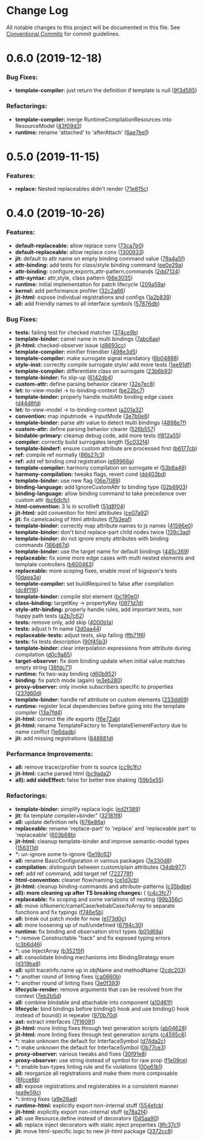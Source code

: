 # Change Log

All notable changes to this project will be documented in this file.
See [Conventional Commits](https://conventionalcommits.org) for commit guidelines.

<a name="0.6.0"></a>
# 0.6.0 (2019-12-18)

### Bug Fixes:

* **template-compiler:** just return the definition if template is null ([9f3d595](https://github.com/aurelia/aurelia/commit/9f3d595))


### Refactorings:

* **template-compiler:** merge RuntimeCompilationResources into ResourceModel ([43f09d3](https://github.com/aurelia/aurelia/commit/43f09d3))
* **runtime:** rename 'attached' to 'afterAttach' ([6ae7be1](https://github.com/aurelia/aurelia/commit/6ae7be1))

<a name="0.5.0"></a>
# 0.5.0 (2019-11-15)

### Features:

* **replace:** Nested replaceables didn't render ([71e815c](https://github.com/aurelia/aurelia/commit/71e815c))

<a name="0.4.0"></a>
# 0.4.0 (2019-10-26)

### Features:

* **default-replaceable:** allow replace conv ([73ca7b0](https://github.com/aurelia/aurelia/commit/73ca7b0))
* **default-replaceable:** allow replace conv ([1300933](https://github.com/aurelia/aurelia/commit/1300933))
* **jit:** default to attr name on empty binding command value ([79a4a5f](https://github.com/aurelia/aurelia/commit/79a4a5f))
* **attr-binding:** add tests for class/style binding command ([ee0e29a](https://github.com/aurelia/aurelia/commit/ee0e29a))
* **attr-binding:** configure,exports,attr-pattern,commands ([2dd7124](https://github.com/aurelia/aurelia/commit/2dd7124))
* **attr-syntax:** attr,style, class pattern ([66e3035](https://github.com/aurelia/aurelia/commit/66e3035))
* **runtime:** initial implementation for patch lifecycle ([209a59a](https://github.com/aurelia/aurelia/commit/209a59a))
* **kernel:** add performance profiler ([32c2a66](https://github.com/aurelia/aurelia/commit/32c2a66))
* **jit-html:** expose individual registrations and configs ([1a2b839](https://github.com/aurelia/aurelia/commit/1a2b839))
* **all:** add friendly names to all interface symbols ([57876db](https://github.com/aurelia/aurelia/commit/57876db))


### Bug Fixes:

* **tests:** failing test for checked matcher ([374ce9b](https://github.com/aurelia/aurelia/commit/374ce9b))
* **template-binder:** camel name in multi bindings ([7abc6ae](https://github.com/aurelia/aurelia/commit/7abc6ae))
* **jit-html:** checked-observer issue ([d8693cc](https://github.com/aurelia/aurelia/commit/d8693cc))
* **template-compiler:** minifier friendlier ([498e3d5](https://github.com/aurelia/aurelia/commit/498e3d5))
* **template-compiler:** make surrogate signal mandatory ([6b04898](https://github.com/aurelia/aurelia/commit/6b04898))
* **style-inst:** correctly compile surrogate style/ add more tests ([1ee91df](https://github.com/aurelia/aurelia/commit/1ee91df))
* **template-compiler:** differentiate class on surrogate ([23b6b93](https://github.com/aurelia/aurelia/commit/23b6b93))
* **template-binder:** fix slip-up ([6142db4](https://github.com/aurelia/aurelia/commit/6142db4))
* **custom-attr:** define parsing behavior clearer ([32e7ec8](https://github.com/aurelia/aurelia/commit/32e7ec8))
* **let:** to-view-model -> to-binding-context ([be22bc7](https://github.com/aurelia/aurelia/commit/be22bc7))
* **template-binder:** properly handle multiAttr binding edge cases ([d44d8fd](https://github.com/aurelia/aurelia/commit/d44d8fd))
* **let:** to-view-model -> to-binding-context ([a201a32](https://github.com/aurelia/aurelia/commit/a201a32))
* **convention:** map inputmode -> inputMode ([3e7b0e6](https://github.com/aurelia/aurelia/commit/3e7b0e6))
* **template-binder:** parse attr value to detect multi bindings ([4898e7f](https://github.com/aurelia/aurelia/commit/4898e7f))
* **custom-attr:** define parsing behavior clearer ([526b557](https://github.com/aurelia/aurelia/commit/526b557))
* **bindable-primary:** cleanup debug code, add more tests ([f812a55](https://github.com/aurelia/aurelia/commit/f812a55))
* **compiler:** correctly build surrogates length ([5c032f4](https://github.com/aurelia/aurelia/commit/5c032f4))
* **template-binderf:** ensure custom attribute are processed first ([b6177cb](https://github.com/aurelia/aurelia/commit/b6177cb))
* **ref:** compile ref normally ([86b27c3](https://github.com/aurelia/aurelia/commit/86b27c3))
* **ref:** add ref binding cmd registration ([e69966a](https://github.com/aurelia/aurelia/commit/e69966a))
* **template-compiler:** harmony compilation on surrogate el ([53b8a49](https://github.com/aurelia/aurelia/commit/53b8a49))
* **harmony-compilation:** tweaks flags, revert cond ([dd403bd](https://github.com/aurelia/aurelia/commit/dd403bd))
* **template-binder:** use new flag ([06e7089](https://github.com/aurelia/aurelia/commit/06e7089))
* **binding-language:** add IgnoreCustomAttr to binding type ([02b6903](https://github.com/aurelia/aurelia/commit/02b6903))
* **binding-language:** allow binding command to take precedence over custom attr ([bc6dcfc](https://github.com/aurelia/aurelia/commit/bc6dcfc))
* **html-convention:** 3 ls in scrollleft ([51d8f04](https://github.com/aurelia/aurelia/commit/51d8f04))
* **jit-html:** add convention for html attributes ([ce07a92](https://github.com/aurelia/aurelia/commit/ce07a92))
* **jit:** fix camelcasing of html attributes ([f7b3eaf](https://github.com/aurelia/aurelia/commit/f7b3eaf))
* **template-binder:** correctly map attribute names to js names ([41596e0](https://github.com/aurelia/aurelia/commit/41596e0))
* **template-binder:** don't bind replace-part child nodes twice ([139c3ad](https://github.com/aurelia/aurelia/commit/139c3ad))
* **template-binder:** do not ignore empty attributes with binding commands ([166d67d](https://github.com/aurelia/aurelia/commit/166d67d))
* **template-binder:** use the target name for default bindings ([445c369](https://github.com/aurelia/aurelia/commit/445c369))
* **replaceable:** fix some more edge cases with multi nested elements and template controllers ([b600463](https://github.com/aurelia/aurelia/commit/b600463))
* **replaceable:** more scoping fixes, enable most of bigopon's tests ([0daea3a](https://github.com/aurelia/aurelia/commit/0daea3a))
* **template-compiler:** set buildRequired to false after compilation ([dc8f116](https://github.com/aurelia/aurelia/commit/dc8f116))
* **template-binder:** compile slot element ([bc190e0](https://github.com/aurelia/aurelia/commit/bc190e0))
* **class-binding:** targetKey -> propertyKey ([0971d7d](https://github.com/aurelia/aurelia/commit/0971d7d))
* **style-attr-binding:** properly handle rules, add important tests, non happy path tests ([a2b7c62](https://github.com/aurelia/aurelia/commit/a2b7c62))
* **tests:** remove only, add skip ([4000b1a](https://github.com/aurelia/aurelia/commit/4000b1a))
* **tests:** adjust h fn name ([3d0aa44](https://github.com/aurelia/aurelia/commit/3d0aa44))
* **replaceable-tests:** adjust tests, skip failing ([ffb71f6](https://github.com/aurelia/aurelia/commit/ffb71f6))
* **tests:** fix tests description ([90f45b3](https://github.com/aurelia/aurelia/commit/90f45b3))
* **template-binder:** clear interpolation expressions from attribute during compilation ([d0c9a65](https://github.com/aurelia/aurelia/commit/d0c9a65))
* **target-observer:** fix dom binding update when initial value matches empty string ([38fdc71](https://github.com/aurelia/aurelia/commit/38fdc71))
* **runtime:** fix two-way binding ([d60b952](https://github.com/aurelia/aurelia/commit/d60b952))
* **binding:** fix patch mode (again) ([e3eb280](https://github.com/aurelia/aurelia/commit/e3eb280))
* **proxy-observer:** only invoke subscribers specific to properties ([237d60d](https://github.com/aurelia/aurelia/commit/237d60d))
* **template-binder:** handle ref attribute on custom elements ([233dd69](https://github.com/aurelia/aurelia/commit/233dd69))
* **runtime:** register local dependencies before going into the template compiler ([13a7fd4](https://github.com/aurelia/aurelia/commit/13a7fd4))
* **jit-html:** correct the iife exports ([f6e72ab](https://github.com/aurelia/aurelia/commit/f6e72ab))
* **jit-html:** rename TemplateFactory to TemplateElementFactory due to name conflict ([1e6dadb](https://github.com/aurelia/aurelia/commit/1e6dadb))
* **jit:** add missing registrations ([848881d](https://github.com/aurelia/aurelia/commit/848881d))


### Performance Improvements:

* **all:** remove tracer/profiler from ts source ([cc9c1fc](https://github.com/aurelia/aurelia/commit/cc9c1fc))
* **jit-html:** cache parsed html ([bc9ada2](https://github.com/aurelia/aurelia/commit/bc9ada2))
* **all): add sideEffect:** false for better tree shaking ([59b5e55](https://github.com/aurelia/aurelia/commit/59b5e55))


### Refactorings:

* **template-binder:** simplify replace logic ([ed2f389](https://github.com/aurelia/aurelia/commit/ed2f389))
* **jit:** fix template compiler+binder" ([32181f8](https://github.com/aurelia/aurelia/commit/32181f8))
* **all:** update definition refs ([676e86a](https://github.com/aurelia/aurelia/commit/676e86a))
* **replaceable:** rename 'replace-part' to 'replace' and 'replaceable part' to 'replaceable' ([603b68b](https://github.com/aurelia/aurelia/commit/603b68b))
* **jit-html:** cleanup template-binder and improve semantic-model types ([156311d](https://github.com/aurelia/aurelia/commit/156311d))
* ***:** un-ignore some ts-ignore ([5e19c62](https://github.com/aurelia/aurelia/commit/5e19c62))
* **all:** rename BasicConfiguration in various packages ([7e330d8](https://github.com/aurelia/aurelia/commit/7e330d8))
* **compilation:** distinguish between custom/plain attributes ([34db977](https://github.com/aurelia/aurelia/commit/34db977))
* **ref:** add ref command, add target ref ([722778f](https://github.com/aurelia/aurelia/commit/722778f))
* **html-convention:** cleaner flow/naming ([ce1d3cb](https://github.com/aurelia/aurelia/commit/ce1d3cb))
* **jit-html:** cleanup binding-commands and attribute-patterns ([c35bdbe](https://github.com/aurelia/aurelia/commit/c35bdbe))
* **all): more cleaning up after TS breaking changes:** ( ([c4c3fc7](https://github.com/aurelia/aurelia/commit/c4c3fc7))
* **replaceable:** fix scoping and some variations of nesting ([99b356c](https://github.com/aurelia/aurelia/commit/99b356c))
* **all:** move isNumeric/camelCase/kebabCase/toArray to separate functions and fix typings ([f746e5b](https://github.com/aurelia/aurelia/commit/f746e5b))
* **all:** break out patch mode for now ([e173d0c](https://github.com/aurelia/aurelia/commit/e173d0c))
* **all:** more loosening up of null/undefined ([6794c30](https://github.com/aurelia/aurelia/commit/6794c30))
* **runtime:** fix binding and observation strict types ([b01d69a](https://github.com/aurelia/aurelia/commit/b01d69a))
* ***:** remove Constructable "hack" and fix exposed typing errors ([c3b6d46](https://github.com/aurelia/aurelia/commit/c3b6d46))
* ***:** use InjectArray ([b35215f](https://github.com/aurelia/aurelia/commit/b35215f))
* **all:** consolidate binding mechanisms into BindingStrategy enum ([d319ba8](https://github.com/aurelia/aurelia/commit/d319ba8))
* **all:** split traceInfo.name up in objName and methodName ([2cdc203](https://github.com/aurelia/aurelia/commit/2cdc203))
* ***:** another round of linting fixes ([ca0660b](https://github.com/aurelia/aurelia/commit/ca0660b))
* ***:** another round of linting fixes ([3e0f393](https://github.com/aurelia/aurelia/commit/3e0f393))
* **lifecycle-render:** remove arguments that can be resolved from the context ([7eb2b5d](https://github.com/aurelia/aurelia/commit/7eb2b5d))
* **all:** combine bindable and attachable into component ([a10461f](https://github.com/aurelia/aurelia/commit/a10461f))
* **lifecycle:** bind bindings before binding() hook and use binding() hook instead of bound() in repeater ([970b70d](https://github.com/aurelia/aurelia/commit/970b70d))
* **ast:** extract interfaces ([7f16091](https://github.com/aurelia/aurelia/commit/7f16091))
* **jit-html:** more linting fixes through test generation scripts ([ab04628](https://github.com/aurelia/aurelia/commit/ab04628))
* **jit-html:** more linting fixes through test generation scripts ([c4595c6](https://github.com/aurelia/aurelia/commit/c4595c6))
* ***:** make unknown the default for InterfaceSymbol ([d74da2c](https://github.com/aurelia/aurelia/commit/d74da2c))
* ***:** make unknown the default for InterfaceSymbol ([0b77ce3](https://github.com/aurelia/aurelia/commit/0b77ce3))
* **proxy-observer:** various tweaks and fixes ([30f91e8](https://github.com/aurelia/aurelia/commit/30f91e8))
* **proxy-observer:** use string instead of symbol for raw prop ([f1e09ce](https://github.com/aurelia/aurelia/commit/f1e09ce))
* ***:** enable ban-types linting rule and fix violations ([00e61b1](https://github.com/aurelia/aurelia/commit/00e61b1))
* **all:** reorganize all registrations and make them more composable ([6fcce8b](https://github.com/aurelia/aurelia/commit/6fcce8b))
* **all:** expose registrations and registerables in a consistent manner ([ea9e59c](https://github.com/aurelia/aurelia/commit/ea9e59c))
* ***:** linting fixes ([a9e26ad](https://github.com/aurelia/aurelia/commit/a9e26ad))
* **runtime-html:** explicitly export non-internal stuff ([554efcb](https://github.com/aurelia/aurelia/commit/554efcb))
* **jit-html:** explicitly export non-internal stuff ([e78a2f4](https://github.com/aurelia/aurelia/commit/e78a2f4))
* **all:** use Resource.define instead of decorators ([045aa90](https://github.com/aurelia/aurelia/commit/045aa90))
* **all:** replace inject decorators with static inject properties ([9fc37c1](https://github.com/aurelia/aurelia/commit/9fc37c1))
* **jit:** move html-specific logic to new jit-html package ([3372cc8](https://github.com/aurelia/aurelia/commit/3372cc8))

